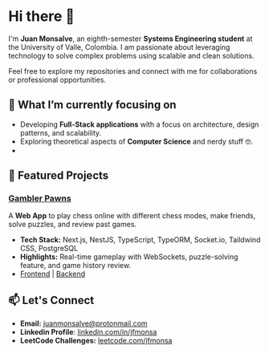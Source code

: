 # Hi there 👋  

I'm **Juan Monsalve**, an eighth-semester **Systems Engineering student** at the University of Valle, Colombia. I am passionate about leveraging technology to solve complex problems using scalable and clean solutions.  

Feel free to explore my repositories and connect with me for collaborations or professional opportunities.

## 🌟 What I’m currently focusing on  
- Developing **Full-Stack applications** with a focus on architecture, design patterns, and scalability.
- Exploring theoretical aspects of **Computer Science** and nerdy stuff 🤓.
- 
## 🌟 Featured Projects  

### [Gambler Pawns](https://gambler-pawns-frontend-staging.up.railway.app/)
A **Web App** to play chess online with different chess modes, make friends, solve puzzles, and review past games.  
- **Tech Stack:** Next.js, NestJS, TypeScript, TypeORM, Socket.io, Taildwind CSS, PostgreSQL
- **Highlights:** Real-time gameplay with WebSockets, puzzle-solving feature, and game history review.  
- [Frontend](https://github.com/amg1114/gambler-pawns-frontend) | [Backend](https://github.com/amg1114/gambler-pawns-backend)

## 📫 Let's Connect  
- **Email:** [juanmonsalve@protonmail.com](mailto:juanmonsalve@protonmail.com)
- **Linkedin Profile**: [linkedin.com/in/jfmonsa](https://linkedin.com/in/jfmonsa)
- **LeetCode Challenges:** [leetcode.com/jfmonsa](https://leetcode.com/jfmonsa)  
